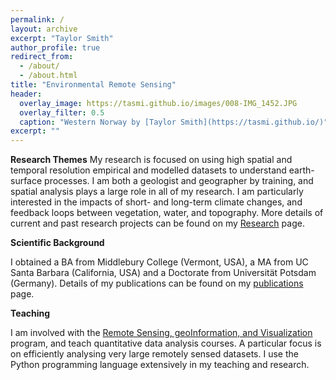 ```yaml
---
permalink: /
layout: archive
excerpt: "Taylor Smith"
author_profile: true
redirect_from: 
  - /about/
  - /about.html
title: "Environmental Remote Sensing"
header:
  overlay_image: https://tasmi.github.io/images/008-IMG_1452.JPG
  overlay_filter: 0.5
  caption: "Western Norway by [Taylor Smith](https://tasmi.github.io/)"
excerpt: ""
---
```


**Research Themes**
My research is focused on using high spatial and temporal resolution empirical and modelled datasets to understand earth-surface processes. I am both a geologist and geographer by training, and spatial analysis plays a large role in all of my research. I am particularly interested in the impacts of short- and long-term climate changes, and feedback loops between vegetation, water, and topography. More details of current and past research projects can be found on my [Research](https://tasmi.github.io/research/) page.

**Scientific Background**

I obtained a BA from Middlebury College (Vermont, USA), a MA from UC Santa Barbara (California, USA) and a Doctorate from Universit&auml;t Potsdam (Germany). Details of my publications can be found on my [publications](https://tasmi.github.io/publications) page. 

**Teaching**

I am involved with the [Remote Sensing, geoInformation, and Visualization](https://www.uni-potsdam.de/de/mnfakul/studium-und-lehre/master/remote-sensing-geoinformation-and-visualization.html) program, and teach quantitative data analysis courses. A particular focus is on efficiently analysing very large remotely sensed datasets. I use the Python programming language extensively in my teaching and research. 


